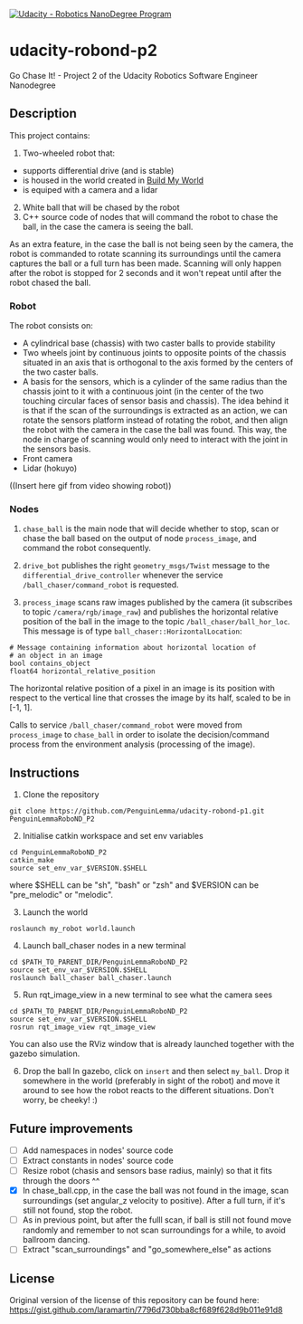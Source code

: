 [![Udacity - Robotics NanoDegree Program](https://s3-us-west-1.amazonaws.com/udacity-robotics/Extra+Images/RoboND_flag.png)](https://www.udacity.com/robotics)

# udacity-robond-p2
Go Chase It! - Project 2 of the Udacity Robotics Software Engineer Nanodegree

## Description

This project contains:
1. Two-wheeled robot that:
  - supports differential drive (and is stable)
  - is housed in the world created in [Build My World](https://github.com/PenguinLemma/udacity-robond-p1 "RoboND Project 1 - PenguinLemma")
  - is equiped with a camera and a lidar
2. White ball that will be chased by the robot
3. C++ source code of nodes that will command the robot to chase the ball, in the case the camera is seeing the ball.

As an extra feature, in the case the ball is not being seen by the camera, the robot is commanded to rotate scanning its surroundings until the camera captures the ball or a full turn has been made. Scanning will only happen after the robot is stopped for 2 seconds and it won't repeat until after the robot chased the ball.

### Robot

The robot consists on:
- A cylindrical base (chassis) with two caster balls to provide stability
- Two wheels joint by continuous joints to opposite points of the chassis situated in an axis that is orthogonal to the axis formed by the centers of the two caster balls.
- A basis for the sensors, which is a cylinder of the same radius than the chassis joint to it with a continuous joint (in the center of the two touching circular faces of sensor basis and chassis). The idea behind it is that if the scan of the surroundings is extracted as an action, we can rotate the sensors platform instead of rotating the robot, and then align the robot with the camera in the case the ball was found. This way, the node in charge of scanning would only need to interact with the joint in the sensors basis.
- Front camera
- Lidar (hokuyo)

((Insert here gif from video showing robot))

### Nodes

1. `chase_ball` is the main node that will decide whether to stop, scan or chase the ball based on the output of node `process_image`, and command the robot consequently.

2. `drive_bot` publishes the right `geometry_msgs/Twist` message to the `differential_drive_controller` whenever the service `/ball_chaser/command_robot` is requested.

3. `process_image` scans raw images published by the camera (it subscribes to topic `/camera/rgb/image_raw`) and publishes the horizontal relative position of the ball in the image to the topic `/ball_chaser/ball_hor_loc`. This message is of type `ball_chaser::HorizontalLocation`:
  ```
  # Message containing information about horizontal location of
  # an object in an image
  bool contains_object
  float64 horizontal_relative_position
  ```
   The horizontal relative position of a pixel in an image is its position with respect to the vertical line that crosses the image by its half, scaled to be in [-1, 1].

Calls to service `/ball_chaser/command_robot` were moved from `process_image` to `chase_ball` in order to isolate the decision/command process from the environment analysis (processing of the image).

## Instructions

1. Clone the repository

```git
git clone https://github.com/PenguinLemma/udacity-robond-p1.git PenguinLemmaRoboND_P2
```

2. Initialise catkin workspace and set env variables

```shell
cd PenguinLemmaRoboND_P2
catkin_make
source set_env_var_$VERSION.$SHELL
```
where $SHELL can be "sh", "bash" or "zsh" and $VERSION can be "pre_melodic" or "melodic".

3. Launch the world
```shell
roslaunch my_robot world.launch
```
4. Launch ball_chaser nodes in a new terminal
```shell
cd $PATH_TO_PARENT_DIR/PenguinLemmaRoboND_P2
source set_env_var_$VERSION.$SHELL
roslaunch ball_chaser ball_chaser.launch
```
5. Run rqt_image_view in a new terminal to see what the camera sees
```shell
cd $PATH_TO_PARENT_DIR/PenguinLemmaRoboND_P2
source set_env_var_$VERSION.$SHELL
rosrun rqt_image_view rqt_image_view
```
You can also use the RViz window that is already launched together with the gazebo simulation.

6. Drop the ball
In gazebo, click on `insert` and then select `my_ball`. Drop it somewhere in the world (preferably in sight of the robot) and move it around to see how the robot reacts to the different situations. Don't worry, be cheeky! :)


## Future improvements

- [ ] Add namespaces in nodes' source code
- [ ] Extract constants in nodes' source code
- [ ] Resize robot (chasis and sensors base radius, mainly) so that it fits through the doors ^^
- [x] In chase_ball.cpp, in the case the ball was not found in the image, scan surroundings (set angular_z velocity to positive). After a full turn, if it's still not found, stop the robot.
- [ ] As in previous point, but after the fulll scan, if ball is still not found move randomly and remember to not scan surroundings for a while, to avoid ballroom dancing.
- [ ] Extract "scan_surroundings" and "go_somewhere_else" as actions

## License
Original version of the license of this repository can be found here:
https://gist.github.com/laramartin/7796d730bba8cf689f628d9b011e91d8
